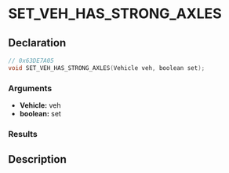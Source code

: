 # SET_VEH_HAS_STRONG_AXLES

## Declaration
```cpp
// 0x63DE7A05
void SET_VEH_HAS_STRONG_AXLES(Vehicle veh, boolean set);
```

### Arguments
- **Vehicle:** veh
- **boolean:** set

### Results

## Description
